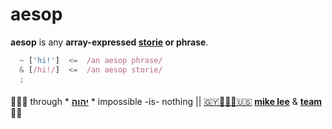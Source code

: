 # aesop

**aesop** is any **array-expressed [storie](stories.md) or phrase**.

```javascript
  ~ ['hi!']  <=  /an aesop phrase/
  & [/hi!/]  <=  /an aesop storie/
  ;
```

####

🙇🏾‍♂️ through * [**יהוה**](../LICENSE.txt#L1) * impossible -is- nothing ||
[🇬🇾👨🏾‍💻🇺🇸](https://en.wikipedia.org/wiki/Guyana)
[**mike lee**](https://github.com/iskitz) &
[**team**](https://github.com/orgs/ionify/people)
🤲🏾
